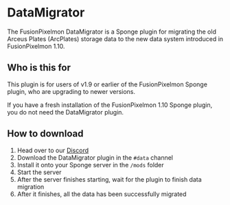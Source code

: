 # DataMigrator

The FusionPixelmon DataMigrator is a Sponge plugin for migrating the old Arceus Plates (ArcPlates) storage data to the new data system introduced in FusionPixelmon 1.10.

## Who is this for
This plugin is for users of v1.9 or earlier of the FusionPixelmon Sponge plugin, who are upgrading to newer versions.

If you have a fresh installation of the FusionPixelmon 1.10 Sponge plugin, you do not need the DataMigrator plugin.

## How to download
1. Head over to our [Discord](https://discord.gg/VFNTycm)
2. Download the DataMigrator plugin in the `#data` channel
3. Install it onto your Sponge server in the `/mods` folder
4. Start the server
5. After the server finishes starting, wait for the plugin to finish data migration
6. After it finishes, all the data has been successfully migrated
